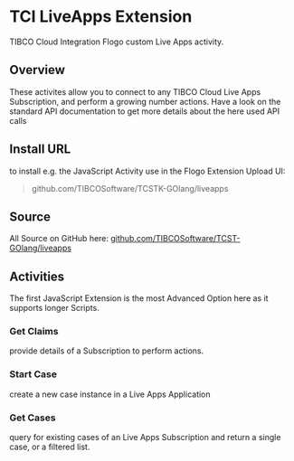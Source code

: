 # TCI LiveApps Extension
TIBCO Cloud Integration Flogo custom Live Apps activity.

## Overview
These activites allow you to connect to any TIBCO Cloud Live Apps Subscription, and perform a growing number actions.
Have a look on the standard API documentation to get more details about the here used API calls

## Install URL
to install e.g. the JavaScript Activity use in the Flogo Extension Upload UI:

> github.com/TIBCOSoftware/TCSTK-GOlang/liveapps

## Source
All Source on GitHub here: [github.com/TIBCOSoftware/TCST-GOlang/liveapps](https://github.com/TIBCOSoftware/TCST-GOlang/liveapps)

## Activities
The first JavaScript Extension is the most Advanced Option here as it supports longer Scripts.

### Get Claims
provide details of a Subscription to perform actions.

### Start Case
create a new case instance in a Live Apps Application 

### Get Cases
query for existing cases of an Live Apps Subscription and return a single case, or a filtered list. 
